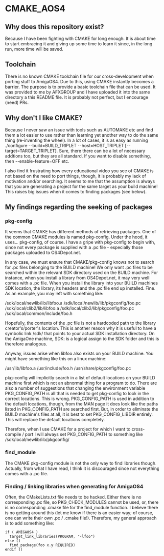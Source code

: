 # CMAKE_AOS4
## Why does this repository exist?
Because I have been fighting with CMAKE for long enough. It is about time to start embracing it and giving up some time to learn it since, in the long run, more time will be saved.

## Toolchain
There is no known CMAKE toolchain file for our cross-development when porting stuff to AmigaOS4. Due to this, using CMAKE instantly becomes a barrier. The purpose is to provide a basic toolchain file that can be used. It was provided to me by AFXGROUP and I have uploaded it into the same directory a this README file. It is probably not perfect, but I encourage (need) PRs.

## Why don't I like CMAKE?
Because I never saw an issue with tools such as AUTOMAKE etc and find them a lot easier to use rather than learning yet another way to do the same thing (re-inventing the wheel). In a lot of cases, it is as easy as running ./configure --build=BUILD_TRIPLET --host=HOST_TRIPLET [--target=TARGET_TRIPLET]. Sure, there there can be a lot of necessary addtions too, but they are all standard. If you want to disable something, then --enable-feature=OFF etc.

I also find it frustrating how every educational video you see of CMAKE is not based on the need to port things, though, it is probably my lack of motivation and/or searching. It seems to me that the assumption is always that you are generating a project for the same target as your build machine! This raises big issues when it comes to finding packages (see below).

## My findings regarding the seeking of packages
### pkg-config
It seems that CMAKE has different methods of retrieving packages. One of the common CMAKE modules is named pkg-config. Under the hood, it uses... pkg-config, of course. I have a gripe with pkg-config to begin with, since not every package is supplied with a .pc file - especially those packages uploaded to OS4Depot.net.

In any case, we must ensure that CMAKE/pkg-config knows not to search for .pc files belonging to the BUILD machine! We only want .pc files to be searched within the relevant SDK directory used on the BUILD machine. For instance, when you install a library from OS4Depot.net, it may very well comes with a .pc file. When you install the library into your BUILD machines SDK location, the library, its headers and the .pc file end up installed. Fine. As an example, you may left with something like:

/sdk/local/newlib/lib/libfoo.a
/sdk/local/newlib/lib/pkgconfig/foo.pc
/sdk/local/clib2/lib/libfoo.a
/sdk/local/clib2/lib/pkgconfig/foo.pc
/sdk/local/common/include/foo.h

Hopefully, the contents of the .pc file is not a hardcoded path to the library creator's/porter's location. This is another reason why it is useful to have a symbolic link /sdk/ that points to your actual SDK installation directory. On the AmigaOne machine, SDK: is a logical assign to the SDK folder and this is therefore analogous.

Anyway, issues arise when libfoo also exists on your BUILD machine. You might have something like this on a linux machine:

/usr/lib/libfoo.a
/usr/include/foo.h
/usr/share/pkgconfig/foo.pc

pkg-config will implicitly search in a list of default locations on your BUILD machine first which is not an abnormal thing for a program to do. There are also a number of suggestions that changing the environment variable PKG_CONFIG_PATH is all that is needed to get pkg-config to look in the correct locations. This is wrong. PKG_CONFIG_PATH is used in addition to the default locations, though, from the MAN page it does look like the paths listed in PKG_CONFIG_PATH are searched first. But, in order to eliminate the BUILD machine's files at all, it is best to set PKG_CONFIG_LIBDIR entirely. This will replace the default locations completely.

Therefore, when I use CMAKE for a project for which I want to cross-compile / port I will always set PKG_CONFIG_PATH to something like /sdk/local/newlib/lib/pkgconfig/

### find_module
The CMAKE pkg-config module is not the only way to find libraries though. Actually, from what I have read, I think it is discouraged since not everything comes with a .pc file.

### Finding / linking libraries when generating for AmigaOS4
Often, the CMakeLists.txt file needs to be hacked. Either there is no corresponding .pc file, so PKG_CHECK_MODULES cannot be used, or, there is no corresponding .cmake file for the find_module function. I believe there is no getting around this (let me know if there is an easier way; of course, one can write their own .pc / .cmake file!). Therefore, my general approach is to add something like:

```
if ( AMIGAOS4 )
  target_link_libraries(PROGRAM, "-lfoo")
else ()
  find_package(foo x.y REQUIRED)
endif ()
```
